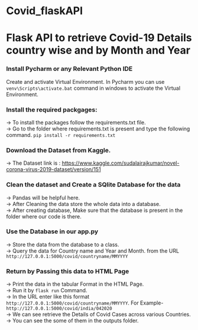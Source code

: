 # Covid_flaskAPI
# Flask API to retrieve Covid-19 Details country wise and by Month and Year
### Install Pycharm or any Relevant Python IDE
 Create and activate Virtual Environment.
 In Pycharm you can use ```venv\Scripts\activate.bat``` command in windows to activate the Virtual Environment.
 
### Install the required packgages:
-> To install the packages follow the requirements.txt file.<br>
-> Go to the folder where requirements.txt is present and type the following command.
```pip install -r requirements.txt```<br>
### Download the Dataset from Kaggle.
-> The Dataset link is : https://www.kaggle.com/sudalairajkumar/novel-corona-virus-2019-dataset/version/151<br>
### Clean the dataset and Create a SQlite Database for the data
-> Pandas will be helpful here.<br>
-> After Cleaning the data store the whole data into a database.<br>
-> After creating database, Make sure that the database is present in the folder where our code is there.<br>
### Use the Database in our app.py 
-> Store the data from the database to a class.<br>
-> Query the data for Country name and Year and Month. from the URL 
```http://127.0.0.1:5000/covid/countryname/MMYYYY```<br>
### Return by Passing this data to HTML Page
-> Print the data in the tabular Format in the HTML Page.<br>
-> Run it by ```flask run``` Command.<br>
-> In the URL enter like this format ```http://127.0.0.1:5000/covid/countryname/MMYYYY```. For Example- ```http://127.0.0.1:5000/covid/india/042020```<br>
-> We can see retrieve the Details of Covid Cases across various Countries.<br>
-> You can see the some of them in the outputs folder.


